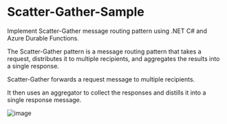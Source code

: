 # Scatter-Gather-Sample

Implement Scatter-Gather message routing pattern using .NET C# and Azure Durable Functions. 

The Scatter-Gather pattern is a message routing pattern that takes a request, distributes it to multiple recipients, and aggregates the results into a single response.

Scatter-Gather forwards a request message to multiple recipients.

It then uses an aggregator to collect the responses and distills it into a single response message.


![image](https://github.com/TeteStorm/Scatter-Gather-Sample/assets/8992182/acef55b9-6e56-406d-8ef6-cda1ce044759)
